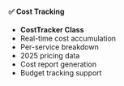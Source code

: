 #### ✅ Cost Tracking

- **CostTracker Class**
- Real-time cost accumulation
- Per-service breakdown
- 2025 pricing data
- Cost report generation
- Budget tracking support
